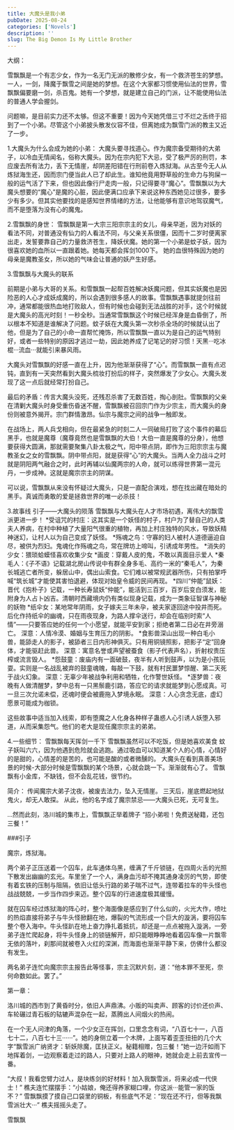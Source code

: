 ```yaml
---
title: 大魔头是我小弟
pubDate: 2025-08-24
categories: ['Novels']
description: ''
slug: The Big Demon Is My Little Brother
---
```


大纲：

雪飘飘是一个有志少女，作为一名无门无派的散修少女，有一个救济苍生的梦想。一人，一剑，降魔于飘雪之间是她的梦想。在这个大家都习惯使用仙法的世界，雪飘飘偏要磨一剑，杀百鬼。她有一个梦想，就是建立自己的门派，让不能使用仙法的普通人学会握剑。

问题嘛，是目前实力还不太够。但这不重要！因为今天她凭借三寸不烂之舌终于招到了一个小弟。尽管这个小弟披头散发仪容不佳，但离她成为飘雪门派的教主又近了一步。

1.大魔头为什么会成为她的小弟：
大魔头要寻找道心。作为魔宗备受期待的大弟子，以冷血无情闻名，俗称大魔头。因为在宗内犯下大忌，受了极严厉的刑罚，本应废去所有法力，丢下无情崖，却阴差阳错在行刑前卷入炼狱海。从古至今无人从炼狱海生还，因而宗门便当此人已了却此生。谁知他竟用野草般的生命力与狗屎一般的运气活了下来，但也因此像行尸走肉一般，只记得要寻“魔心”。雪飘飘以为大魔头想要的“魔心”是魔的心脏，因此便满口应承下来说这种东西她见过很多，要多少有多少。但其实他要找的是感知世界情绪的方法，让他能够有意识地驾驭魔气，而不是堕落为没有心的魔鬼。

2.雪飘飘的身世：
雪飘飘是第一大宗三阳宗宗主的女儿，母亲早逝，因为对妖的看法不同，对普通没有仙力的人看法不同，与父亲关系很僵，因而十二岁时便离家出走，发誓要靠自己的力量救济苍生，降妖伏魔。她的第一个小弟是蚊子妖，因为很喜欢她的血所以一直跟着她。她每天都会挥剑1000下。
她的血很特殊因为她的母亲是魔教圣女，所以她的气味会让普通的妖产生好感。

3.雪飘飘与大魔头的联系

前期是小弟与大哥的关系。和雪飘飘一起帮百姓解决妖魔问题，但其实妖魔也是因险恶的人心才成妖成魔的，所以会遇到很多感人的故事。雪飘飘遇事就提剑往前冲，通常都能很热血地打败敌人，但有时候也会碰到无法战胜的对手，这个时候就是大魔头的高光时刻！一秒全秒。当通常雪飘飘这个时候已经浑身是血昏倒了，所以根本不知道是谁解决了问题。蚊子妖在大魔头第一次秒杀全场的时候就认出了他，但是为了自己的小命一直帮忙掩饰，所以雪飘飘一直以为是自己的运气特别好，或者一些特别的原因才逃过一劫，因此她养成了记笔记的好习惯！天黑···吃冰棍···流血···就能引来暴风雨。

大魔头对雪飘飘的好感一直在上升，因为他渐渐获得了“心”。而雪飘飘一直有点迟钝，直到有一天突然看到大魔头梳妆打扮后的样子，突然爆发了少女心。大魔头发现了这一点后就经常打扮自己。

最后的矛盾：传言大魔头没死，还残忍杀害了无数百姓，掏心剖肚。雪飘飘的父亲在清剿大魔头时身受重伤昏迷不醒，雪飘飘被召回宗门作为少宗主，而大魔头的身份则被意外揭开。宗门群情激昂。仙宗与魔宗之间的战争一触即发。

在战场上，两人兵戈相向，但在最紧急的时刻二人一同破局打败了这个事件的幕后黑手，也就是魔尊（魔尊竟然也是雪飘飘的大伯！大伯一直是魔尊的分身），他想要获得大圆满，那就需要聚集八卦太极之气，阳中带点阴，即作为三阳宗宗主与魔教圣女之女的雪飘飘。阴中带点阳，就是获得“心”的大魔头。当两人全力战斗之时就是阴阳两气融合之时，此时再辅以仙魔两宗的人命，就可以练得世界第一混元丹，一步成神。这就是魔宗宗主的阴谋。

可以说，雪飘飘从来没有怀疑过大魔头，只是一直配合演戏，想在找出藏在暗处的黑手。真诚而勇敢的爱是拯救世界的唯一必杀技！

3.故事线
引子——大魔头的陨落
雪飘飘与大魔头在人才市场初遇，离伟大的飘雪派更进一步！
*受诅咒的村庄：这其实是一个妖怪的村子，村户为了替自己的人类夫人养病，在村中种植了大量阳气很重的植物，再加上村庄独特的风水，导致妖精神迷幻，让村人以为自己变成了妖怪。
*殇魂之鸟：守寡的妇人被村人道德逼迫自尽，被供为烈妇。鬼魂化作殇魂之鸟，常在牌坊上啼叫，引诱成年男性。
*消失的少女：猥琐蛤蟆怪喜欢收集少女
*画皮：穿戴人皮的鬼，不敢以真面目示爱人
*秦毛人：《子不语》记载湖北房山传说中有群全身多毛、高约一米的“秦毛人”，为秦长城逃亡者所变，躲居山中，偶出山索食。它们难以被常规武器所伤，只有拍掌呼喊“筑长城”才能使其害怕退避，体现对始皇令威的民间再现。
*四川“仲能”鼠妖：晋代《抱朴子》记载，一种长寿鼠妖“仲能”，能活到三百岁，百岁后变白须发，能附身为人占卜凶吉。清朝时西藏境内仍有类似现身记载，成为一类象征智谋与神秘的妖物
*纸伞女：某地常年阴雨，女子嫁夫三年未孕，被夫家逐回途中投井而死。后化作持纸伞的幽魂，只在雨夜现身，为路人撑伞送行，却会在临别时索“人情”——只要答应她的任何一个小愿望，就能平安到家；拒绝者第二日必在井旁溺亡。
深意：人情冷漠、婚姻与生育压力的阴影。
*食影兽深山出现一种白毛小兽，能舔走人的影子，被舔者三日内形神俱灭。只有用铜镜照影，把影子“定”回身体，才能驱赶此兽。
深意：寓意名誉或声望被蚕食（影子代表声名），折射权贵压榨或流言毁人。
*怨鼓童：废庙内有一面破鼓，夜半有人听到鼓声，以为是小孩玩耍。实则是一名战乱被弃的鼓童魂魄，每敲一下鼓，就有村民噩梦惊醒、第二天死于战火幻象。
深意：无辜少年被战争利用和牺牲，化作警世妖怪。
*逐梦兽：夜晚有人做清醒梦，梦中总有一只黑鬃鹿引路，答应它的请求就能梦到心愿成真。可一旦三次允诺未偿，还魂时便会被鹿拖入梦境永眠。
深意：人心贪念无底，虚幻愿景可能成为枷锁。

这些故事中适当加入线索，即有堕魔之人化身各种样子蛊惑人心引诱人妖堕入邪道，从而采集怨气。他们的老大是现任魔宗宗主的弟弟。

4.一些细节：
雪飘飘每天挥剑一千下
雪飘飘虽然可以不吃饭，但是她喜欢美食
蚊子妖叫六六，因为他遇到危险就会逃跑。通过吸血可以知道某个人的心情，心情好的是甜的，心情差的是苦的，也可能是酸的或者微醺的。
大魔头在看到真善美场景的时候-大部分时候是雪飘飘的某个场景，心就会跳一下。渐渐就有心了。
雪飘飘有小金库，不缺钱，但不会乱花钱，很节约。

简介：
传闻魔宗大弟子沈夜，被废去法力，坠入无情崖。
三天后，崖底燃起地狱鬼火，却无人敢探。
从此，他的名字成了魔宗禁忌——大魔头已死，无可复生。

…然而此刻，洛川城的集市上，雪飘飘正举着牌子
“招小弟啦！免费送秘籍，还包三餐！”

###引子

魔宗，炼狱海。

两个弟子正压送着一个囚车，此车通体乌黑，缠满了千斤锁链，在四周火舌的光照下散发出幽幽的玄光。车里坐了一个人，满身血污却不掩其通身凌厉的气势，即使有着玄铁的压制与阻隔，依旧让低头行路的弟子喘不过气，连带着拉车的牛头怪也战战兢兢，一步当作四步来迈。整个囚车的行进速度极其缓慢。

就在囚车经过炼狱海的阵心时，整个海面像是感应到了什么似的，火光大作，喷吐的热焰直接将弟子与牛头怪掀翻在地，爆裂的气流形成一个巨大的漩涡，要将囚车整个卷入海中。牛头怪趴在地上奋力挣扎着抵抗，却还是一点点被拖入漩涡，一旁弟子连忙爬起身，将牛头怪身上的锁链解开，却只能眼睁睁地看着囚车像一片飘零无依的落叶，刹那间就被卷入火红的深渊，而海面也渐渐平静下来，仿佛什么都没有发生。

两名弟子连忙向魔宗宗主报告此等怪事，宗主沉默片刻，道：“他本罪不至死，奈何命数如此。罢了。”

第一章：

洛川城的西市到了黄昏时分，依旧人声鼎沸。小贩的叫卖声、顾客的讨价还价声、车轮碾过青石板的轱辘声混杂在一起，蒸腾出人间烟火的热闹。

在一个无人问津的角落，一个少女正在挥剑，口里念念有词，“八百七十一，八百七十二，八百七十三······”。她的身侧立着一个木牌，上面写着歪歪扭扭的几个大字“飘雪派广纳贤才：斩妖除魔，匡扶正义。秘籍相赠，包三餐！”她一边汗如雨下地挥着剑，一边观察着走过的路人，只要对上路人的眼神，她就会走上前去宣传一番。

“大叔！我看您臂力过人，是块练剑的好材料！加入我飘雪派，将来必成一代侠士！”
樵夫连忙摆摆手：“小姑娘，俺还得养家糊口哩，你这派···能管一家的饭不？”
雪飘飘摸了摸自己口袋里的铜板，有些底气不足：“现在还不行，但等我飘雪派壮大···”
樵夫摇摇头走了。

雪飘飘
